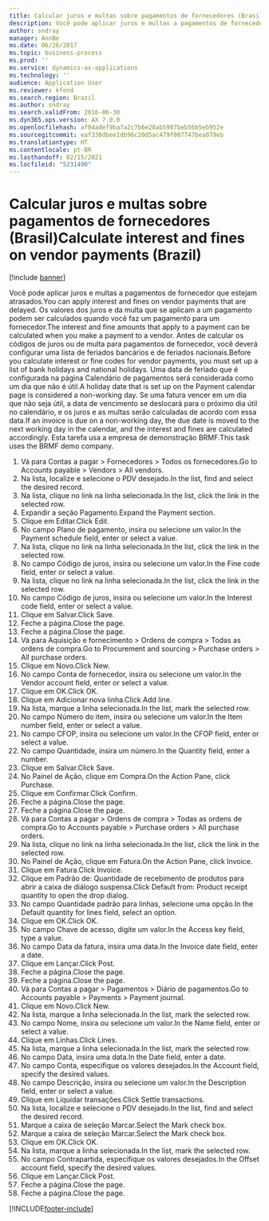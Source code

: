 ```yaml
---
title: Calcular juros e multas sobre pagamentos de fornecedores (Brasil)
description: Você pode aplicar juros e multas a pagamentos de fornecedor que estejam atrasados.
author: sndray
manager: AnnBe
ms.date: 06/26/2017
ms.topic: business-process
ms.prod: ''
ms.service: dynamics-ax-applications
ms.technology: ''
audience: Application User
ms.reviewer: kfend
ms.search.region: Brazil
ms.author: sndray
ms.search.validFrom: 2016-06-30
ms.dyn365.ops.version: AX 7.0.0
ms.openlocfilehash: af04adef9ba7a2c7b6e28ab5907beb56b5eb952e
ms.sourcegitcommit: eaf330dbee1db96c20d5ac479f007747bea079eb
ms.translationtype: HT
ms.contentlocale: pt-BR
ms.lasthandoff: 02/15/2021
ms.locfileid: "5231490"
---
```

# <a name="calculate-interest-and-fines-on-vendor-payments-brazil"></a><span data-ttu-id="1e55c-103">Calcular juros e multas sobre pagamentos de fornecedores (Brasil)</span><span class="sxs-lookup"><span data-stu-id="1e55c-103">Calculate interest and fines on vendor payments (Brazil)</span></span>

[!include [banner](../../includes/banner.md)]

<span data-ttu-id="1e55c-104">Você pode aplicar juros e multas a pagamentos de fornecedor que estejam atrasados.</span><span class="sxs-lookup"><span data-stu-id="1e55c-104">You can apply interest and fines on vendor payments that are delayed.</span></span> <span data-ttu-id="1e55c-105">Os valores dos juros e da multa que se aplicam a um pagamento podem ser calculados quando você faz um pagamento para um fornecedor.</span><span class="sxs-lookup"><span data-stu-id="1e55c-105">The interest and fine amounts that apply to a payment can be calculated when you make a payment to a vendor.</span></span> <span data-ttu-id="1e55c-106">Antes de calcular os códigos de juros ou de multa para pagamentos de fornecedor, você deverá configurar uma lista de feriados bancários e de feriados nacionais.</span><span class="sxs-lookup"><span data-stu-id="1e55c-106">Before you calculate interest or fine codes for vendor payments, you must set up a list of bank holidays and national holidays.</span></span> <span data-ttu-id="1e55c-107">Uma data de feriado que é configurada na página Calendário de pagamentos será considerada como um dia que não é útil.</span><span class="sxs-lookup"><span data-stu-id="1e55c-107">A holiday date that is set up on the Payment calendar page is considered a non-working day.</span></span> <span data-ttu-id="1e55c-108">Se uma fatura vencer em um dia que não seja útil, a data de vencimento se deslocará para o próximo dia útil no calendário, e os juros e as multas serão calculadas de acordo com essa data.</span><span class="sxs-lookup"><span data-stu-id="1e55c-108">If an invoice is due on a non-working day, the due date is moved to the next working day in the calendar, and the interest and fines are calculated accordingly.</span></span> <span data-ttu-id="1e55c-109">Esta tarefa usa a empresa de demonstração BRMF.</span><span class="sxs-lookup"><span data-stu-id="1e55c-109">This task uses the BRMF demo company.</span></span>

1. <span data-ttu-id="1e55c-110">Vá para Contas a pagar > Fornecedores > Todos os fornecedores.</span><span class="sxs-lookup"><span data-stu-id="1e55c-110">Go to Accounts payable > Vendors > All vendors.</span></span>
2. <span data-ttu-id="1e55c-111">Na lista, localize e selecione o PDV desejado.</span><span class="sxs-lookup"><span data-stu-id="1e55c-111">In the list, find and select the desired record.</span></span>
3. <span data-ttu-id="1e55c-112">Na lista, clique no link na linha selecionada.</span><span class="sxs-lookup"><span data-stu-id="1e55c-112">In the list, click the link in the selected row.</span></span>
4. <span data-ttu-id="1e55c-113">Expandir a seção Pagamento.</span><span class="sxs-lookup"><span data-stu-id="1e55c-113">Expand the Payment section.</span></span>
5. <span data-ttu-id="1e55c-114">Clique em Editar.</span><span class="sxs-lookup"><span data-stu-id="1e55c-114">Click Edit.</span></span>
6. <span data-ttu-id="1e55c-115">No campo Plano de pagamento, insira ou selecione um valor.</span><span class="sxs-lookup"><span data-stu-id="1e55c-115">In the Payment schedule field, enter or select a value.</span></span>
7. <span data-ttu-id="1e55c-116">Na lista, clique no link na linha selecionada.</span><span class="sxs-lookup"><span data-stu-id="1e55c-116">In the list, click the link in the selected row.</span></span>
8. <span data-ttu-id="1e55c-117">No campo Código de juros, insira ou selecione um valor.</span><span class="sxs-lookup"><span data-stu-id="1e55c-117">In the Fine code field, enter or select a value.</span></span>
9. <span data-ttu-id="1e55c-118">Na lista, clique no link na linha selecionada.</span><span class="sxs-lookup"><span data-stu-id="1e55c-118">In the list, click the link in the selected row.</span></span>
10. <span data-ttu-id="1e55c-119">No campo Código de juros, insira ou selecione um valor.</span><span class="sxs-lookup"><span data-stu-id="1e55c-119">In the Interest code field, enter or select a value.</span></span>
11. <span data-ttu-id="1e55c-120">Clique em Salvar.</span><span class="sxs-lookup"><span data-stu-id="1e55c-120">Click Save.</span></span>
12. <span data-ttu-id="1e55c-121">Feche a página.</span><span class="sxs-lookup"><span data-stu-id="1e55c-121">Close the page.</span></span>
13. <span data-ttu-id="1e55c-122">Feche a página.</span><span class="sxs-lookup"><span data-stu-id="1e55c-122">Close the page.</span></span>
14. <span data-ttu-id="1e55c-123">Vá para Aquisição e fornecimento > Ordens de compra > Todas as ordens de compra.</span><span class="sxs-lookup"><span data-stu-id="1e55c-123">Go to Procurement and sourcing > Purchase orders > All purchase orders.</span></span>
15. <span data-ttu-id="1e55c-124">Clique em Novo.</span><span class="sxs-lookup"><span data-stu-id="1e55c-124">Click New.</span></span>
16. <span data-ttu-id="1e55c-125">No campo Conta de fornecedor, insira ou selecione um valor.</span><span class="sxs-lookup"><span data-stu-id="1e55c-125">In the Vendor account field, enter or select a value.</span></span>
17. <span data-ttu-id="1e55c-126">Clique em OK.</span><span class="sxs-lookup"><span data-stu-id="1e55c-126">Click OK.</span></span>
18. <span data-ttu-id="1e55c-127">Clique em Adicionar nova linha.</span><span class="sxs-lookup"><span data-stu-id="1e55c-127">Click Add line.</span></span>
19. <span data-ttu-id="1e55c-128">Na lista, marque a linha selecionada.</span><span class="sxs-lookup"><span data-stu-id="1e55c-128">In the list, mark the selected row.</span></span>
20. <span data-ttu-id="1e55c-129">No campo Número do item, insira ou selecione um valor.</span><span class="sxs-lookup"><span data-stu-id="1e55c-129">In the Item number field, enter or select a value.</span></span>
21. <span data-ttu-id="1e55c-130">No campo CFOP, insira ou selecione um valor.</span><span class="sxs-lookup"><span data-stu-id="1e55c-130">In the CFOP field, enter or select a value.</span></span>
22. <span data-ttu-id="1e55c-131">No campo Quantidade, insira um número.</span><span class="sxs-lookup"><span data-stu-id="1e55c-131">In the Quantity field, enter a number.</span></span>
23. <span data-ttu-id="1e55c-132">Clique em Salvar.</span><span class="sxs-lookup"><span data-stu-id="1e55c-132">Click Save.</span></span>
24. <span data-ttu-id="1e55c-133">No Painel de Ação, clique em Compra.</span><span class="sxs-lookup"><span data-stu-id="1e55c-133">On the Action Pane, click Purchase.</span></span>
25. <span data-ttu-id="1e55c-134">Clique em Confirmar.</span><span class="sxs-lookup"><span data-stu-id="1e55c-134">Click Confirm.</span></span>
26. <span data-ttu-id="1e55c-135">Feche a página.</span><span class="sxs-lookup"><span data-stu-id="1e55c-135">Close the page.</span></span>
27. <span data-ttu-id="1e55c-136">Feche a página.</span><span class="sxs-lookup"><span data-stu-id="1e55c-136">Close the page.</span></span>
28. <span data-ttu-id="1e55c-137">Vá para Contas a pagar > Ordens de compra > Todas as ordens de compra.</span><span class="sxs-lookup"><span data-stu-id="1e55c-137">Go to Accounts payable > Purchase orders > All purchase orders.</span></span>
29. <span data-ttu-id="1e55c-138">Na lista, clique no link na linha selecionada.</span><span class="sxs-lookup"><span data-stu-id="1e55c-138">In the list, click the link in the selected row.</span></span>
30. <span data-ttu-id="1e55c-139">No Painel de Ação, clique em Fatura.</span><span class="sxs-lookup"><span data-stu-id="1e55c-139">On the Action Pane, click Invoice.</span></span>
31. <span data-ttu-id="1e55c-140">Clique em Fatura.</span><span class="sxs-lookup"><span data-stu-id="1e55c-140">Click Invoice.</span></span>
32. <span data-ttu-id="1e55c-141">Clique em Padrão de: Quantidade de recebimento de produtos para abrir a caixa de diálogo suspensa.</span><span class="sxs-lookup"><span data-stu-id="1e55c-141">Click Default from: Product receipt quantity to open the drop dialog.</span></span>
33. <span data-ttu-id="1e55c-142">No campo Quantidade padrão para linhas, selecione uma opção.</span><span class="sxs-lookup"><span data-stu-id="1e55c-142">In the Default quantity for lines field, select an option.</span></span>
34. <span data-ttu-id="1e55c-143">Clique em OK.</span><span class="sxs-lookup"><span data-stu-id="1e55c-143">Click OK.</span></span>
35. <span data-ttu-id="1e55c-144">No campo Chave de acesso, digite um valor.</span><span class="sxs-lookup"><span data-stu-id="1e55c-144">In the Access key field, type a value.</span></span>
36. <span data-ttu-id="1e55c-145">No campo Data da fatura, insira uma data.</span><span class="sxs-lookup"><span data-stu-id="1e55c-145">In the Invoice date field, enter a date.</span></span>
37. <span data-ttu-id="1e55c-146">Clique em Lançar.</span><span class="sxs-lookup"><span data-stu-id="1e55c-146">Click Post.</span></span>
38. <span data-ttu-id="1e55c-147">Feche a página.</span><span class="sxs-lookup"><span data-stu-id="1e55c-147">Close the page.</span></span>
39. <span data-ttu-id="1e55c-148">Feche a página.</span><span class="sxs-lookup"><span data-stu-id="1e55c-148">Close the page.</span></span>
40. <span data-ttu-id="1e55c-149">Vá para Contas a pagar > Pagamentos > Diário de pagamentos.</span><span class="sxs-lookup"><span data-stu-id="1e55c-149">Go to Accounts payable > Payments > Payment journal.</span></span>
41. <span data-ttu-id="1e55c-150">Clique em Novo.</span><span class="sxs-lookup"><span data-stu-id="1e55c-150">Click New.</span></span>
42. <span data-ttu-id="1e55c-151">Na lista, marque a linha selecionada.</span><span class="sxs-lookup"><span data-stu-id="1e55c-151">In the list, mark the selected row.</span></span>
43. <span data-ttu-id="1e55c-152">No campo Nome, insira ou selecione um valor.</span><span class="sxs-lookup"><span data-stu-id="1e55c-152">In the Name field, enter or select a value.</span></span>
44. <span data-ttu-id="1e55c-153">Clique em Linhas.</span><span class="sxs-lookup"><span data-stu-id="1e55c-153">Click Lines.</span></span>
45. <span data-ttu-id="1e55c-154">Na lista, marque a linha selecionada.</span><span class="sxs-lookup"><span data-stu-id="1e55c-154">In the list, mark the selected row.</span></span>
46. <span data-ttu-id="1e55c-155">No campo Data, insira uma data.</span><span class="sxs-lookup"><span data-stu-id="1e55c-155">In the Date field, enter a date.</span></span>
47. <span data-ttu-id="1e55c-156">No campo Conta, especifique os valores desejados.</span><span class="sxs-lookup"><span data-stu-id="1e55c-156">In the Account field, specify the desired values.</span></span>
48. <span data-ttu-id="1e55c-157">No campo Descrição, insira ou selecione um valor.</span><span class="sxs-lookup"><span data-stu-id="1e55c-157">In the Description field, enter or select a value.</span></span>
49. <span data-ttu-id="1e55c-158">Clique em Liquidar transações.</span><span class="sxs-lookup"><span data-stu-id="1e55c-158">Click Settle transactions.</span></span>
50. <span data-ttu-id="1e55c-159">Na lista, localize e selecione o PDV desejado.</span><span class="sxs-lookup"><span data-stu-id="1e55c-159">In the list, find and select the desired record.</span></span>
51. <span data-ttu-id="1e55c-160">Marque a caixa de seleção Marcar.</span><span class="sxs-lookup"><span data-stu-id="1e55c-160">Select the Mark check box.</span></span>
52. <span data-ttu-id="1e55c-161">Marque a caixa de seleção Marcar.</span><span class="sxs-lookup"><span data-stu-id="1e55c-161">Select the Mark check box.</span></span>
53. <span data-ttu-id="1e55c-162">Clique em OK.</span><span class="sxs-lookup"><span data-stu-id="1e55c-162">Click OK.</span></span>
54. <span data-ttu-id="1e55c-163">Na lista, marque a linha selecionada.</span><span class="sxs-lookup"><span data-stu-id="1e55c-163">In the list, mark the selected row.</span></span>
55. <span data-ttu-id="1e55c-164">No campo Contrapartida, especifique os valores desejados.</span><span class="sxs-lookup"><span data-stu-id="1e55c-164">In the Offset account field, specify the desired values.</span></span>
56. <span data-ttu-id="1e55c-165">Clique em Lançar.</span><span class="sxs-lookup"><span data-stu-id="1e55c-165">Click Post.</span></span>
57. <span data-ttu-id="1e55c-166">Feche a página.</span><span class="sxs-lookup"><span data-stu-id="1e55c-166">Close the page.</span></span>
58. <span data-ttu-id="1e55c-167">Feche a página.</span><span class="sxs-lookup"><span data-stu-id="1e55c-167">Close the page.</span></span>



[!INCLUDE[footer-include](../../../includes/footer-banner.md)]